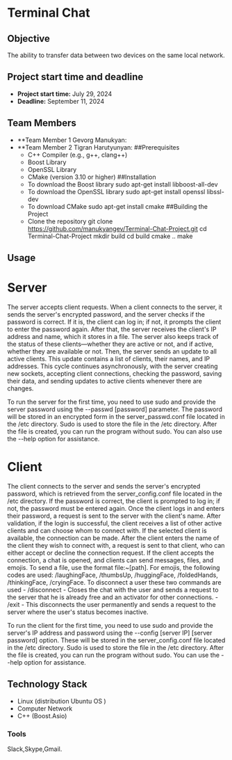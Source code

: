 # Terminal Chat

## Objective
The ability to transfer data between two devices on the same local network.
## Project start time and deadline
- **Project start time:** July 29, 2024
- **Deadline:** September 11, 2024
## Team Members
- **Team Member 1 Gevorg Manukyan:
- **Team Member 2 Tigran Harutyunyan:
##Prerequisites
    - C++ Compiler (e.g., g++, clang++)
    - Boost Library
    - OpenSSL Library
    - CMake (version 3.10 or higher)
##Installation
    - To download the Boost library
          sudo apt-get install libboost-all-dev
    - To download the OpenSSL library
          sudo apt-get install openssl libssl-dev
    - To download CMake
          sudo apt-get install cmake
##Building the Project
    - Clone the repository
          git clone https://github.com/manukyangev/Terminal-Chat-Project.git
          cd Terminal-Chat-Project
          mkdir build
          cd build
          cmake ..
          make
## Usage
# Server 
The server accepts client requests. When a client connects to the server, it sends the server's encrypted password, and the server checks if the password is correct. If it is, the client can log in; if not, it prompts the client to enter the password again. After that, the server receives the client's IP address and name, which it stores in a file. The server also keeps track of the status of these clients—whether they are active or not, and if active, whether they are available or not. Then, the server sends an update to all active clients. This update contains a list of clients, their names, and IP addresses. This cycle continues asynchronously, with the server creating new sockets, accepting client connections, checking the password, saving their data, and sending updates to active clients whenever there are changes.

To run the server for the first time, you need to use sudo and provide the server password using the --passwd [password] parameter. The password will be stored in an encrypted form in the server_passwd.conf file located in the /etc directory. Sudo is used to store the file in the /etc directory. After the file is created, you can run the program without sudo. You can also use the --help option for assistance.
# Client
The client connects to the server and sends the server's encrypted password, which is retrieved from the server_config.conf file located in the /etc directory. If the password is correct, the client is prompted to log in; if not, the password must be entered again. Once the client logs in and enters their password, a request is sent to the server with the client's name. After validation, if the login is successful, the client receives a list of other active clients and can choose whom to connect with. If the selected client is available, the connection can be made. After the client enters the name of the client they wish to connect with, a request is sent to that client, who can either accept or decline the connection request. If the client accepts the connection, a chat is opened, and clients can send messages, files, and emojis. To send a file, use the format file:~[path]. For emojis, the following codes are used: /laughingFace, /thumbsUp, /huggingFace, /foldedHands, /thinkingFace, /cryingFace.
To disconnect a user these two commands are used
    - /disconnect - Сloses the chat with the user and sends a request to the server that he is already free and an activator for other connections.
    - /exit - This disconnects the user permanently and sends a request to the server where the user's status becomes inactive.
    
To run the client for the first time, you need to use sudo and provide the server's IP address and password using the --config [server IP] [server password] option. These will be stored in the server_config.conf file located in the /etc directory. Sudo is used to store the file in the /etc directory. After the file is created, you can run the program without sudo. You can use the --help option for assistance.
## Technology Stack
- Linux (distribution Ubuntu OS )
- Computer Network
- C++ (Boost.Asio)
### Tools
Slack,Skype,Gmail.


